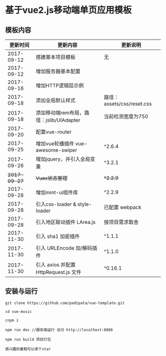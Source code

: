 # 基于vue2.js移动端单页应用模板

## 模板内容

更新时间| 更新内容|更新说明
---|---|---
2017-09-12 | 搭建基本项目模板|无
2017-09-12 | 增加服务器基本配置
2017-09-16 | 增加HTTP逻辑层示例
2017-09-18 | 添加全局默认样式 | 路径：assets/css/reset.css
2017-09-18 | 添加移动端rem布局，路径：jslib/UIAdapter | 当前检测宽度为750
2017-09-20 | 配置vue-router
2017-09-25 | 增加vue轮播插件 vue-awesome-swiper | ^2.6.4
2017-09-26 | 增加jquery，并引入全局变量 | ^3.2.1
~~2017-09-27~~ | ~~Vuex状态管理~~ | ~~^2.2.9~~
2017-09-28 | 增加mint-ui组件库 | ^2.2.9
2017-09-28 | 引入css-loader & style-loader | 已配置 webpack
2017-09-28 | 引入地区联动插件 LArea.js | 按项目需求取舍
2017-11-30 | 引入 sha1 加密插件 | ^1.1.1
2017-11-30 | 引入 URLEncode 加/解码插件 | ^1.1.0
2017-11-30 | 引入 axios 并配置 HttpRequest.js 文件 | ^0.16.1


## 安装与运行

```
git clone https://github.com/padipata/vue-template.git

cd vue-music

cnpm i

npm run dev //服务端运行 访问 http://localhost:8080

npm run build 项目打包 

感兴趣的童鞋可以来个star
